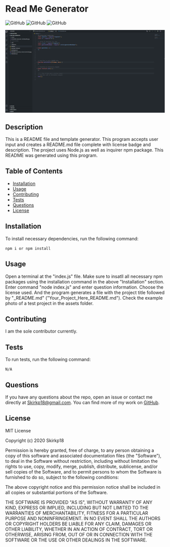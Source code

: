 # Read Me Generator

![GitHub](https://img.shields.io/github/downloads/Skirkp18/Read_Me_Generator/total) ![GitHub](https://img.shields.io/github/languages/top/Skirkp18/Read_Me_Generator) ![GitHub](https://img.shields.io/badge/license-MIT-green?style=flat) 



![Screenshot Gif](Read_Me_Generator.gif "Screenshot of Application In Use")

## Description
This is a README file and template generator. This program accepts user input and creates a README.md file complete with license badge and description. The project uses Node.js as well as inquirer npm package. This README was generated using this program. 
## Table of Contents 
  - [Installation](#installation)
  - [Usage](#usage)
  - [Contributing](#contributing)
  - [Tests](#tests)
  - [Questions](#questions)
  - [License](#license)
## Installation
To install necessary dependencies, run the following command:
``` 
npm i or npm install
```
## Usage
Open a terminal at the "index.js" file. Make sure to insatll all necessary npm packages using the installation command in the above "Installation" section. Enter command "node index.js" and enter question information. Choose the license used. And the program generates a file with the project title followed by "_README.md" ("Your_Project_Here_README.md"). Check the example photo of a test project in the assets folder.
## Contributing
I am the sole contributor currently.
## Tests
To run tests, run the following command:
```
N/A
```
## Questions
If you have any questions about the repo, open an issue or contact me directly at Skirkp18@gmail.com. You can find more of my work on [GitHub](https://github.com/Skirkp18).
## License
MIT License

Copyright (c) 2020 Skirkp18

Permission is hereby granted, free of charge, to any person obtaining a copy
of this software and associated documentation files (the "Software"), to deal
in the Software without restriction, including without limitation the rights
to use, copy, modify, merge, publish, distribute, sublicense, and/or sell
copies of the Software, and to permit persons to whom the Software is
furnished to do so, subject to the following conditions:

The above copyright notice and this permission notice shall be included in all
copies or substantial portions of the Software.

THE SOFTWARE IS PROVIDED "AS IS", WITHOUT WARRANTY OF ANY KIND, EXPRESS OR
IMPLIED, INCLUDING BUT NOT LIMITED TO THE WARRANTIES OF MERCHANTABILITY,
FITNESS FOR A PARTICULAR PURPOSE AND NONINFRINGEMENT. IN NO EVENT SHALL THE
AUTHORS OR COPYRIGHT HOLDERS BE LIABLE FOR ANY CLAIM, DAMAGES OR OTHER
LIABILITY, WHETHER IN AN ACTION OF CONTRACT, TORT OR OTHERWISE, ARISING FROM,
OUT OF OR IN CONNECTION WITH THE SOFTWARE OR THE USE OR OTHER DEALINGS IN THE
SOFTWARE.
